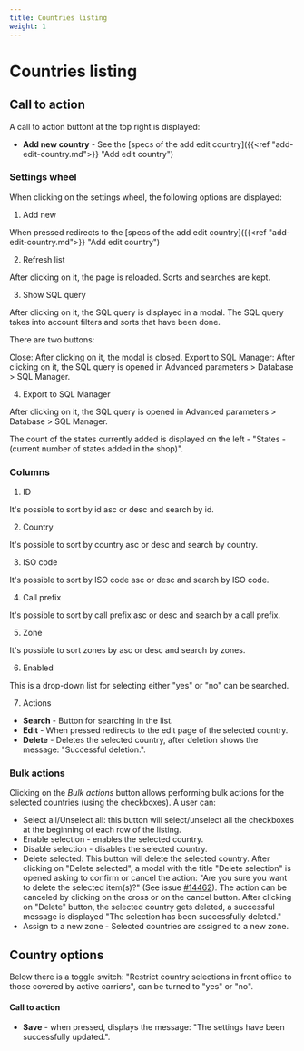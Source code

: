 ```yaml
---
title: Countries listing
weight: 1
---
```


# Countries listing

## Call to action 

A call to action buttont at the top right is displayed:

 - **Add new country** - See the [specs of the add edit country]({{<ref "add-edit-country.md">}} "Add edit country") 

### Settings wheel

When clicking on the settings wheel, the following options are displayed:

1. Add new

When pressed redirects to the [specs of the add edit country]({{<ref "add-edit-country.md">}} "Add edit country") 

2. Refresh list

After clicking on it, the page is reloaded. Sorts and searches are kept.

3. Show SQL query

After clicking on it, the SQL query is displayed in a modal. The SQL query takes into account filters and sorts that have been done.

There are two buttons:

Close: After clicking on it, the modal is closed.
Export to SQL Manager: After clicking on it, the SQL query is opened in Advanced parameters > Database > SQL Manager.

4. Export to SQL Manager

After clicking on it, the SQL query is opened in Advanced parameters > Database > SQL Manager.

The count of the states currently added is displayed on the left - "States - (current number of states added in the shop)".

### Columns

1. ID

It's possible to sort by id asc or desc and search by id.

2. Country

It's possible to sort by country asc or desc and search by country.

3. ISO code

It's possible to sort by ISO code asc or desc and search by ISO code.

4. Call prefix

It's possible to sort by call prefix asc or desc and search by a call prefix.

5. Zone

It's possible to sort zones by asc or desc and search by zones.

6. Enabled

This is a drop-down list for selecting either "yes" or "no" can be searched.

7. Actions

 - **Search** - Button for searching in the list.
 - **Edit** - When pressed redirects to the edit page of the selected country.
 - **Delete** - Deletes the selected country, after deletion shows the message: "Successful deletion.".

### Bulk actions

Clicking on the _Bulk actions_ button allows performing bulk actions for the selected countries (using the checkboxes). A user can:

- Select all/Unselect all: this button will select/unselect all the checkboxes at the beginning of each row of the listing.
- Enable selection - enables the selected country.
- Disable selection - disables the selected country.
- Delete selected: This button will delete the selected country. 
After clicking on "Delete selected", a modal with the title "Delete selection" is opened asking to confirm or cancel the action: "Are you sure you want to delete the selected item(s)?" (See issue [#14462](https://github.com/PrestaShop/PrestaShop/issues/14462)). The action can be canceled by clicking on the cross or on the cancel button.
After clicking on "Delete" button, the selected country gets deleted, a successful message is displayed "The selection has been successfully deleted."
- Assign to a new zone - Selected countries are assigned to a new zone.

## Country options

Below there is a toggle switch: "Restrict country selections in front office to those covered by active carriers", can be turned to "yes" or "no".

#### Call to action

- **Save** - when pressed, displays the message: "The settings have been successfully updated.". 
